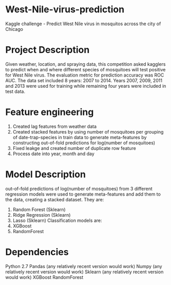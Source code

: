 # West-Nile-virus-prediction
Kaggle challenge - Predict West Nile virus in mosquitos across the city of Chicago


# Project Description

Given weather, location, and spraying data, this competition asked kagglers to predict when and where different species of mosquitoes will test positive for West Nile virus. The evaluation metric for prediction accuracy was ROC AUC. The data set included 8 years: 2007 to 2014. Years 2007, 2009, 2011 and 2013 were used for training while remaining four years were included in test data.

# Feature engineering

  1. Created lag features from weather data
  2. Created stacked features by using number of mosquitoes per grouping of date-trap-species in train data to generate meta-features by        constructing out-of-fold predictions for log(number of mosquitoes)
  3. Fixed leakge and created number of duplicate row feature
  4. Process date into year, month and day

# Model Description

out-of-fold predictions of log(number of mosquitoes) from 3 different regression models were used to generate meta-features and add them to the data, creating a stacked dataset. They are:
1. Random Forest (Sklearn)
2. Ridge Regression (Sklearn)
3. Lasso (Sklearn)
Classification models are:
1. XGBoost
2. RandomForest

# Dependencies

Python 2.7 
Pandas (any relatively recent version would work)
Numpy (any relatively recent version would work)
Sklearn (any relatively recent version would work)
XGBoost
RandomForest

